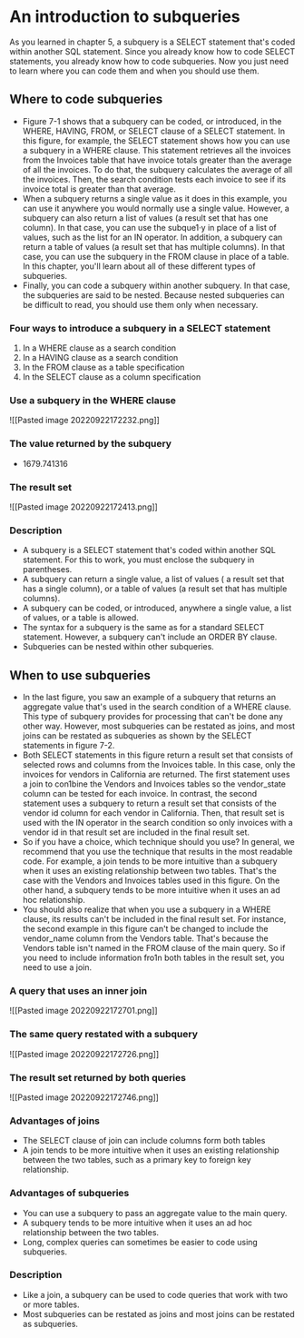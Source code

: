 # An introduction to subqueries
As you learned in chapter 5, a subquery is a SELECT statement that's coded within another SQL statement. Since you already know how to code SELECT statements, you already know how to code subqueries. Now you just need to learn where you can code them and when you should use them.

## Where to code subqueries 
- Figure 7-1 shows that a subquery can be coded, or introduced, in the WHERE, HAVING, FROM, or SELECT clause of a SELECT statement. In this figure, for example, the SELECT statement shows how you can use a subquery in a WHERE clause. This statement retrieves all the invoices from the Invoices table that have invoice totals greater than the average of all the invoices. To do that, the subquery calculates the average of all the invoices. Then, the search condition tests each invoice to see if its invoice total is greater than that average. 
- When a subquery returns a single value as it does in this example, you can use it anywhere you would normally use a single value. However, a subquery can also return a list of values (a result set that has one column). In that case, you can use the subque1·y in place of a list of values, such as the list for an IN operator. In addition, a subquery can return a table of values (a result set that has multiple columns). In that case, you can use the subquery in the FROM clause in place of a table. In this chapter, you'll learn about all of these different types of subqueries. 
- Finally, you can code a subquery within another subquery. In that case, the subqueries are said to be nested. Because nested subqueries can be difficult to read, you should use them only when necessary.
### Four ways to introduce a subquery in a SELECT statement
1. In a WHERE clause as a search condition
2. In a HAVING clause as a search condition
3. In the FROM clause as a table specification
4. In the SELECT clause as a column specification
### Use a subquery in the WHERE clause
![[Pasted image 20220922172232.png]]
### The value returned by the subquery
- 1679.741316
### The result set
![[Pasted image 20220922172413.png]]
### Description
- A subquery is a SELECT statement that's coded within another SQL statement. For this to work, you must enclose the subquery in parentheses. 
- A subquery can return a single value, a list of values ( a result set that has a single column), or a table of values (a result set that has multiple columns). 
- A subquery can be coded, or introduced, anywhere a single value, a list of values, or a table is allowed. 
- The syntax for a subquery is the same as for a standard SELECT statement. However, a subquery can't include an ORDER BY clause. 
- Subqueries can be nested within other subqueries.

## When to use subqueries
- In the last figure, you saw an example of a subquery that returns an aggregate value that's used in the search condition of a WHERE clause. This type of subquery provides for processing that can't be done any other way. However, most subqueries can be restated as joins, and most joins can be restated as subqueries as shown by the SELECT statements in figure 7-2.
- Both SELECT statements in this figure return a result set that consists of selected rows and columns from the Invoices table. In this case, only the invoices for vendors in California are returned. The first statement uses a join to con1bine the Vendors and Invoices tables so the vendor_state column can be tested for each invoice. In contrast, the second statement uses a subquery to return a result set that consists of the vendor id column for each vendor in California. Then, that result set is used with the IN operator in the search condition so only invoices with a vendor id in that result set are included in the final result set.
- So if you have a choice, which technique should you use? In general, we recommend that you use the technique that results in the most readable code. For example, a join tends to be more intuitive than a subquery when it uses an existing relationship between two tables. That's the case with the Vendors and Invoices tables used in this figure. On the other hand, a subquery tends to be more intuitive when it uses an ad hoc relationship.
- You should also realize that when you use a subquery in a WHERE clause, its results can't be included in the final result set. For instance, the second example in this figure can't be changed to include the vendor_name column from the Vendors table. That's because the Vendors table isn't named in the FROM clause of the main query. So if you need to include information fro1n both tables in the result set, you need to use a join.
### A query that uses an inner join
![[Pasted image 20220922172701.png]]
### The same query restated with a subquery
![[Pasted image 20220922172726.png]]
### The result set returned by both queries
![[Pasted image 20220922172746.png]]
### Advantages of joins
- The SELECT clause of join can include columns form both tables
- A join tends to be more intuitive when it uses an existing relationship between the two tables, such as a primary key to foreign key relationship. 
### Advantages of subqueries
- You can use a subquery to pass an aggregate value to the main query.
- A subquery tends to be more intuitive when it uses an ad hoc relationship between the two tables. 
- Long, complex queries can sometimes be easier to code using subqueries. 
### Description
- Like a join, a subquery can be used to code queries that work with two or more tables. 
- Most subqueries can be restated as joins and most joins can be restated as subqueries.